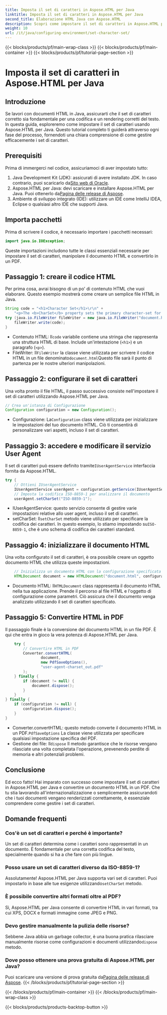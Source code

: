 ```yaml
---
title: Imposta il set di caratteri in Aspose.HTML per Java
linktitle: Imposta il set di caratteri in Aspose.HTML per Java
second_title: Elaborazione HTML Java con Aspose.HTML
description: Scopri come impostare il set di caratteri in Aspose.HTML per Java e convertire HTML in PDF in questa guida passo-passo. Assicurati che la codifica e il rendering del testo siano corretti.
weight: 10
url: /it/java/configuring-environment/set-character-set/
---
```


{{< blocks/products/pf/main-wrap-class >}}
{{< blocks/products/pf/main-container >}}
{{< blocks/products/pf/tutorial-page-section >}}

# Imposta il set di caratteri in Aspose.HTML per Java

## Introduzione
Se lavori con documenti HTML in Java, assicurarti che il set di caratteri corretto sia fondamentale per una codifica e un rendering corretti del testo. In questa guida, esploreremo come impostare il set di caratteri usando Aspose.HTML per Java. Questo tutorial completo ti guiderà attraverso ogni fase del processo, fornendoti una chiara comprensione di come gestire efficacemente i set di caratteri.
## Prerequisiti
Prima di immergerci nel codice, assicuriamoci di aver impostato tutto:
1.  Java Development Kit (JDK): assicurati di avere installato JDK. In caso contrario, puoi scaricarlo da[Sito web di Oracle](https://www.oracle.com/java/technologies/javase-downloads.html).
2.  Aspose.HTML per Java: devi scaricare e installare Aspose.HTML per Java. Puoi ottenerlo da[Pagina delle release di Aspose](https://releases.aspose.com/html/java/).
3. Ambiente di sviluppo integrato (IDE): utilizzare un IDE come IntelliJ IDEA, Eclipse o qualsiasi altro IDE che supporti Java.

## Importa pacchetti
Prima di scrivere il codice, è necessario importare i pacchetti necessari:
```java
import java.io.IOException;
```
Queste importazioni includono tutte le classi essenziali necessarie per impostare il set di caratteri, manipolare il documento HTML e convertirlo in un PDF.

## Passaggio 1: creare il codice HTML
Per prima cosa, avrai bisogno di un po' di contenuto HTML che vuoi elaborare. Questo esempio mostrerà come creare un semplice file HTML in Java.
```java
String code = "<h1>Character Set</h1>\r\n" +
    "<p>The <b>CharSet</b> property sets the primary character-set for a document.</p>\r\n";
try (java.io.FileWriter fileWriter = new java.io.FileWriter("document.html")) {
    fileWriter.write(code);
}
```

-  Contenuto HTML: Il`code` variabile contiene una stringa che rappresenta una struttura HTML di base. Include un'intestazione (`<h1>`) e un paragrafo (`<p>`).
-  FileWriter: Il`FileWriter` la classe viene utilizzata per scrivere il codice HTML in un file denominato`document.html`Questo file sarà il punto di partenza per le nostre ulteriori manipolazioni.
## Passaggio 2: configurare il set di caratteri
Una volta pronto il file HTML, il passo successivo consiste nell'impostare il set di caratteri utilizzando Aspose.HTML per Java.
```java
// Crea un'istanza di Configurazione
Configuration configuration = new Configuration();
```

-  Configurazione: La`Configuration` class viene utilizzata per inizializzare le impostazioni del tuo documento HTML. Ciò ti consentirà di personalizzare vari aspetti, incluso il set di caratteri.
## Passaggio 3: accedere e modificare il servizio User Agent
 Il set di caratteri può essere definito tramite`IUserAgentService` interfaccia fornita da Aspose.HTML.

```java
try {
    // Ottieni IUserAgentService
    IUserAgentService userAgent = configuration.getService(IUserAgentService.class);
    // Imposta la codifica ISO-8859-1 per analizzare il documento
    userAgent.setCharSet("ISO-8859-1");
```

- IUserAgentService: questo servizio consente di gestire varie impostazioni relative allo user agent, incluso il set di caratteri.
-  setCharSet: Il`setCharSet` metodo viene utilizzato per specificare la codifica dei caratteri. In questo esempio, lo stiamo impostando su`ISO-8859-1`, che è uno schema di codifica dei caratteri standard.
## Passaggio 4: inizializzare il documento HTML
Una volta configurato il set di caratteri, è ora possibile creare un oggetto documento HTML che utilizza queste impostazioni.

```java
    // Inizializza un documento HTML con la configurazione specificata
    HTMLDocument document = new HTMLDocument("document.html", configuration);
```

-  Documento HTML: Il`HTMLDocument` class rappresenta il documento HTML nella tua applicazione. Prende il percorso al file HTML e l'oggetto di configurazione come parametri. Ciò assicura che il documento venga analizzato utilizzando il set di caratteri specificato.
## Passaggio 5: Convertire HTML in PDF
Il passaggio finale è la conversione del documento HTML in un file PDF. È qui che entra in gioco la vera potenza di Aspose.HTML per Java.

```java
    try {
        // Convertire HTML in PDF
        Converter.convertHTML(
                document,
                new PdfSaveOptions(),
                "user-agent-charset_out.pdf"
        );
    } finally {
        if (document != null) {
            document.dispose();
        }
    }
} finally {
    if (configuration != null) {
        configuration.dispose();
    }
}
```

-  Converter.convertHTML: questo metodo converte il documento HTML in un PDF.`PdfSaveOptions` La classe viene utilizzata per specificare qualsiasi impostazione specifica del PDF.
-  Gestione dei file: Il`dispose` Il metodo garantisce che le risorse vengano rilasciate una volta completata l'operazione, prevenendo perdite di memoria e altri potenziali problemi.

## Conclusione
Ed ecco fatto! Hai imparato con successo come impostare il set di caratteri in Aspose.HTML per Java e convertire un documento HTML in un PDF. Che tu stia lavorando all'internazionalizzazione o semplicemente assicurandoti che i tuoi documenti vengano renderizzati correttamente, è essenziale comprendere come gestire i set di caratteri.

## Domande frequenti
### Cos'è un set di caratteri e perché è importante?  
Un set di caratteri determina come i caratteri sono rappresentati in un documento. È fondamentale per una corretta codifica del testo, specialmente quando si ha a che fare con più lingue.
### Posso usare un set di caratteri diverso da ISO-8859-1?  
 Assolutamente! Aspose.HTML per Java supporta vari set di caratteri. Puoi impostarlo in base alle tue esigenze utilizzando`setCharSet` metodo.
### È possibile convertire altri formati oltre al PDF?  
Sì, Aspose.HTML per Java consente di convertire HTML in vari formati, tra cui XPS, DOCX e formati immagine come JPEG e PNG.
### Devo gestire manualmente la pulizia delle risorse?  
 Sebbene Java abbia un garbage collector, è una buona pratica rilasciare manualmente risorse come configurazioni e documenti utilizzando`dispose` metodo.
### Dove posso ottenere una prova gratuita di Aspose.HTML per Java?  
 Puoi scaricare una versione di prova gratuita da[Pagina delle release di Aspose](https://releases.aspose.com/).
{{< /blocks/products/pf/tutorial-page-section >}}

{{< /blocks/products/pf/main-container >}}
{{< /blocks/products/pf/main-wrap-class >}}

{{< blocks/products/products-backtop-button >}}
